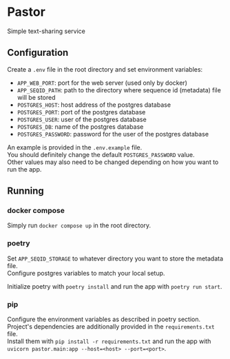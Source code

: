 # Pastor

Simple text-sharing service

## Configuration
Create a `.env` file in the root directory and set environment variables:
- `APP_WEB_PORT`: port for the web server (used only by docker)
- `APP_SEQID_PATH`: path to the directory where sequence id (metadata) file will be stored
- `POSTGRES_HOST`: host address of the postgres database
- `POSTGRES_PORT`: port of the postgres database
- `POSTGRES_USER`: user of the postgres database
- `POSTGRES_DB`: name of the postgres database
- `POSTGRES_PASSWORD`: password for the user of the postgres database

An example is provided in the `.env.example` file.  
You should definitely change the default `POSTGRES_PASSWORD` value.  
Other values may also need to be changed depending on how you want to run the app.  

## Running

### docker compose
Simply run `docker compose up` in the root directory.

### poetry
Set `APP_SEQID_STORAGE` to whatever directory you want to store the metadata file.  
Configure postgres variables to match your local setup.  

Initialize poetry with `poetry install` and run the app with `poetry run start`.

### pip
Configure the environment variables as described in poetry section.
Project's dependencies are additionally provided in the `requirements.txt` file.  
Install them with `pip install -r requirements.txt` and run the app with `uvicorn pastor.main:app --host=<host> --port=<port>`.  
